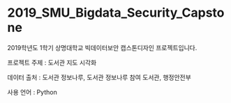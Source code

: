 # 2019_SMU_Bigdata_Security_Capstone
2019학년도 1학기 상명대학교 빅데이터보안 캡스톤디자인 프로젝트입니다.

프로젝트 주제 : 도서관 지도 시각화

데이터 출처 : 도서관 정보나루, 도서관 정보나루 참여 도서관, 행정안전부

사용 언어 : Python
